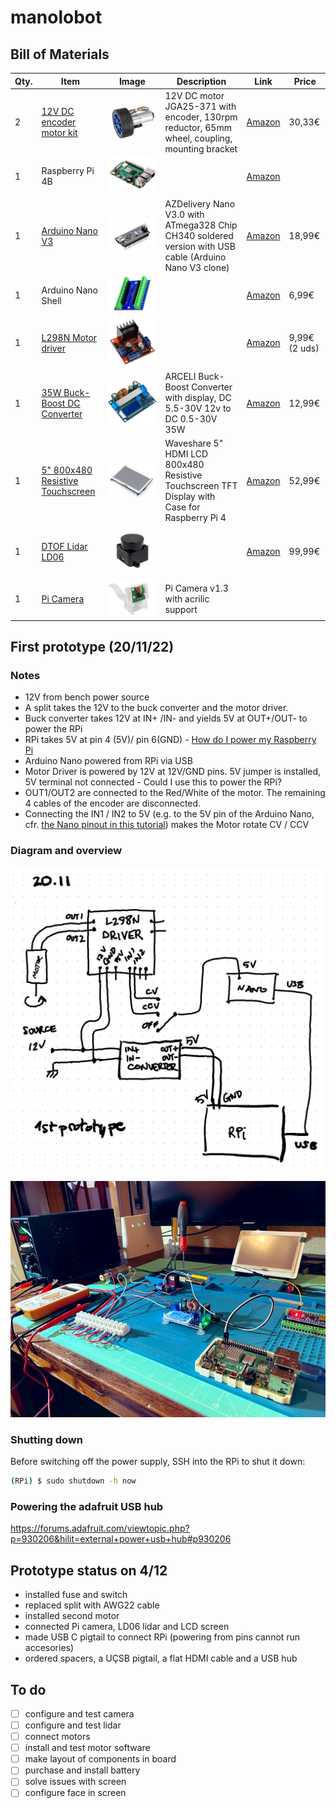 # manolobot



## Bill of Materials



| Qty. | Item                                                  | Image                                                        | Description                                                  | Link                                                         | Price         |
| ---- | ----------------------------------------------------- | ------------------------------------------------------------ | ------------------------------------------------------------ | ------------------------------------------------------------ | ------------- |
| 2    | [12V DC  encoder motor kit](./motor_kit.md)           | ![motor_encoder_wheel_kit](./assets/images/motor_encoder_wheel_kit.jpg) | 12V DC motor JGA25-371 with encoder, 130rpm reductor, 65mm wheel, coupling, mounting bracket | [Amazon](https://www.amazon.es/dp/B07WT22RNK?psc=1&ref=ppx_pop_dt_b_asin_title) | 30,33€        |
| 1    | Raspberry Pi 4B                                   | ![raspberry-pi-4-modelo-b-4gb](./assets/images/raspberry-pi-4-modelo-b-4gb.jpg) |                                                              | [Amazon]()                                                   |               |
| 1    | [Arduino Nano V3](./arduino_nano.md)                  | ![arduino_nano](./assets/images/arduino_nano.jpg)              | AZDelivery Nano V3.0 with ATmega328 Chip CH340 soldered version with USB cable (Arduino Nano V3 clone) | [Amazon](https://www.amazon.es/gp/product/B01MS7DUEM/ref=ppx_yo_dt_b_asin_title_o00_s00?ie=UTF8&th=1) | 18,99€        |
| 1    | Arduino Nano Shell                                    | ![arduino_shell](./assets/images/arduino_shell.jpg)            |                                                              | [Amazon](https://www.amazon.es/gp/product/B08T1ZXS7K/ref=ppx_yo_dt_b_asin_title_o00_s01?ie=UTF8&th=1) | 6,99€         |
| 1    | [L298N Motor driver](./motor_driver.md)               | ![motor_driver](./assets/images/motor_driver.jpg)              |                                                              | [Amazon](https://www.amazon.es/gp/product/B077NY9RY6/ref=ppx_yo_dt_b_asin_title_o00_s01?ie=UTF8&psc=1) | 9,99€ (2 uds) |
| 1    | [35W Buck-Boost DC Converter](./buck_converter.md)    | ![buck_converter](./assets/images/buck_converter.jpg)          | ARCELI Buck-Boost Converter with display, DC 5.5-30V 12v to DC 0.5-30V  35W | [Amazon](https://www.amazon.es/gp/product/B07MY399GQ/ref=ppx_yo_dt_b_asin_title_o02_s00?ie=UTF8&psc=1) | 12,99€        |
| 1    | [5" 800x480 Resistive  Touchscreen](./touchscreen.md) | ![touchscreen](./assets/images/5inch-HDMI-LCD-B-intro.jpg)     | Waveshare 5" HDMI LCD 800x480 Resistive Touchscreen TFT Display  with Case for Raspberry Pi 4 | [Amazon](https://www.amazon.es/dp/B07PLF8V8Y?psc=1&ref=ppx_pop_dt_b_product_details) | 52,99€        |
| 1    | [DTOF Lidar LD06](./LD06-lidar.md)                    | ![LD06-lidar](./assets/images/LD06-lidar.jpg)                |                                                              | [Amazon](https://www.amazon.es/innomaker-integrado-omnidireccional-resistencia-LiDAR_LD06/dp/B08GJJX41D/ref=cm_cr_arp_d_product_top?ie=UTF8) | 99,99€        |
| 1    | [Pi Camera](./pi_camera.md)                             | ![pi_camera](./assets/images/pi_camera.jpg)                  | Pi Camera v1.3 with acrilic support                          |                                                              |               |

## First prototype (20/11/22)

### Notes

- 12V from bench power source
- A split takes the 12V to the buck converter and the motor driver.
- Buck converter takes 12V at IN+ /IN- and yields 5V at OUT+/OUT- to power the RPi
- RPi takes 5V at pin 4 (5V)/ pin 6(GND) - [How do I power my Raspberry Pi](https://robocraze.com/blogs/post/how-do-i-power-my-raspberry-pi)
- Arduino Nano powered from RPi via USB
- Motor Driver is powered by 12V at 12V/GND pins. 5V jumper is installed, 5V terminal not connected - Could I use this to power the RPi?
- OUT1/OUT2 are connected to the Red/White of the motor. The remaining 4 cables of the encoder are disconnected.
- Connecting the IN1 / IN2 to 5V (e.g. to the 5V pin of the Arduino Nano, cfr. [the Nano pinout in this tutorial](https://diyi0t.com/arduino-nano-tutorial/)) makes the Motor rotate CV / CCV  

### Diagram and overview



<img src="./assets/images/prototype_diagram.png" alt="prototype_diagram" style="zoom: 67%;" />

![first_prototype](./assets/images/first_prototype.jpeg)

### Shutting down

Before switching off the power supply, SSH into the RPi to shut it down:

```bash
(RPi) $ sudo shutdown -h now
```

### Powering the adafruit USB hub

https://forums.adafruit.com/viewtopic.php?p=930206&hilit=external+power+usb+hub#p930206

## Prototype status on 4/12

- installed fuse and switch
- replaced split with AWG22 cable
- installed second motor
- connected Pi camera, LD06 lidar and LCD screen
- made USB C pigtail to connect RPi (powering from pins cannot run accesories)
- ordered spacers, a UÇSB pigtail, a flat HDMI cable and a USB hub

## To do

- [ ] configure and test camera
- [ ] configure and test lidar
- [ ] connect motors 
- [ ] install and test motor software
- [ ] make layout of components in board
- [ ] purchase and install battery
- [ ] solve issues with screen 
- [ ] configure face in screen
